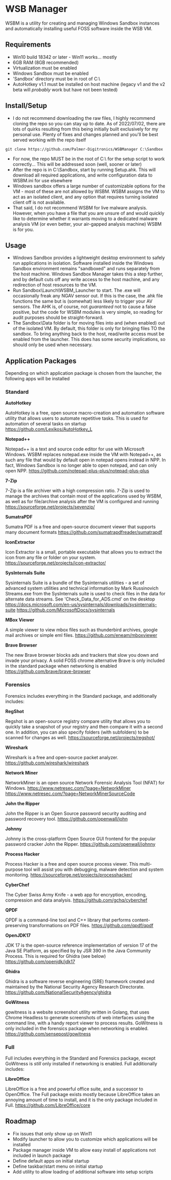 # WSB Manager
 WSBM is a utility for creating and managing Windows Sandbox instances and automatically installing useful FOSS software inside the WSB VM.
 
## Requirements
 - Win10 build 18342 or later - Win11 works... mostly
 - 6GB RAM (8GB recommended)
 - Virtualization must be enabled
 - Windows Sandbox must be enabled
 - 'Sandbox' directory must be in root of C:\
 - AutoHotkey v1.1 must be installed on host machine (legacy v1 and the v2 beta will *probably* work but have not been tested)
 
## Install/Setup
 - I do not recommend downloading the raw files, I highly recommend cloning the repo so you can stay up to date. As of 2022/07/02, there
 are lots of quirks resulting from this being initially built exclusively for my personal use. Plenty of fixes and changes planned and 
 you'll be best served working with the repo itself
 ```
 git clone https://github.com/Palmer-Digitronics/WSBManager C:\Sandbox
 ```
 - For now, the repo MUST be in the root of C:\ for the setup script to work correctly... This will be addressed soon (well, sooner or later)
 - After the repo is in C:\Sandbox, start by running Setup.ahk. This will download all required applications, and write configuration data to WSBM.ini for use elsewhere
 - Windows sandbox offers a large number of customizable options for the VM - most of these are not allowed by WSBM. WSBM assigns the VM to
 act as an isolated client, and any option that requires turning isolated client off is not available.
 - That said, I do not recommend WSBM for live malware analysis. However, when you have a file that you are unsure of and would quickly like to
 determine whether it warrants moving to a dedicated malware analysis VM (or even better, your air-gapped analysis machine) WSBM is for you.
 
 ## Usage
 - Windows Sandbox provides a lightweight desktop environment to safely run applications in isolation. Software installed inside the Windows Sandbox environment remains "sandboxed" and runs separately from the host
 machine. Windows Sandbox Manager takes this a step further, and by default cuts off any write access to the host machine, and any redirection of host resources to the VM.
  - Run Sandbox\Launch\WSBM_Launcher to start. The .exe will occasionally freak any NGAV sensor out. If this is the case, the .ahk file functions the same but is (somewhat) less likely
  to trigger your AV sensors. The AHK is, of course, not *guaranteed* not to cause a false positive, but the code for WSBM modules is very simple, so reading for audit purposes should be straight-forward.
  - The Sandbox\Data folder is for moving files into and (when enabled) out of the isolated VM. By default, this folder is only for bringing files TO the sandbox. To bring anything back to the host, read/write access
  must be enabled from the launcher. This does has some security implications, so should only be used when necessary.
 
## Application Packages
 Depending on which application package is chosen from the launcher, the following apps will be installed
 
 ### Standard
 
  **AutoHotkey**
  
  AutoHotkey is a free, open source macro-creation and automation software utility that allows users to automate repetitive tasks.
  This is used for automation of several tasks on startup
  https://github.com/Lexikos/AutoHotkey_L
  
  **Notepad++**
  
  Notepad++ is a text and source code editor for use with Microsoft Windows.
  WSBM replaces notepad.exe inside the VM with Notepad++, as such any file that would by default open in notepad opens instead in NPP. In fact, Windows Sandbox is no longer able to open notepad, and can only open NPP.
  https://github.com/notepad-plus-plus/notepad-plus-plus
  
  **7-Zip**
  
  7-Zip is a file archiver with a high compression ratio.
  7-Zip is used to manage the archives that contain most of the applications used by WSBM, as well as for file/archive analysis after the VM is configured and running
  https://sourceforge.net/projects/sevenzip/
  
  **SumatraPDF**
  
  Sumatra PDF is a free and open-source document viewer that supports many document formats 
  https://github.com/sumatrapdfreader/sumatrapdf
  
  **IconExtractor**
  
  Icon Extractor is a small, portable executable that allows you to extract the icon from any file or folder on your system.
  https://sourceforge.net/projects/icon-extractor/
  
  **SysInternals Suite**
  
  Sysinternals Suite is a bundle of the Sysinternals utilities - a set of advanced system utilities and technical information by Mark Russinovich
  Streams.exe from the SysInternals suite is used to check files in the data for alternate data streams. See 'Check_Data_for_ADS.cmd' on the desktop
  https://docs.microsoft.com/en-us/sysinternals/downloads/sysinternals-suite
  https://github.com/MicrosoftDocs/sysinternals
  
  **MBox Viewer**
  
  A simple viewer to view mbox files such as thunderbird archives, google mail archives or simple eml files.
  https://github.com/eneam/mboxviewer
  
  **Brave Browser**
  
  The new Brave browser blocks ads and trackers that slow you down and invade your privacy. A solid FOSS chrome alternative
  Brave is only included in the standard package when networking is enabled
  https://github.com/brave/brave-browser
  
 ### Forensics
  Forensics includes everything in the Standard package, and additionally includes:
  
  **RegShot**
  
  Regshot is an open-source registry compare utility that allows you to quickly take a snapshot of your registry and then compare it with a second one. In addition,  you can also specify folders (with subfolders) to be
  scanned for changes as well.
  https://sourceforge.net/projects/regshot/
  
  **Wireshark**
  
  Wireshark is a free and open-source packet analyzer.
  https://github.com/wireshark/wireshark
  
  **Network Miner**
  
  NetworkMiner is an open source Network Forensic Analysis Tool (NFAT) for Windows.
  https://www.netresec.com/?page=NetworkMiner
  https://www.netresec.com/?page=NetworkMinerSourceCode
  
  **John the Ripper**
  
  John the Ripper is an Open Source password security auditing and password recovery tool.
  https://github.com/openwall/john
  
  **Johnny**
  
  Johnny is the cross-platform Open Source GUI frontend for the popular password cracker John the Ripper.
  https://github.com/openwall/johnny
  
  **Process Hacker**
  
  Process Hacker is a free and open source process viewer. This multi-purpose tool will assist you with debugging, malware detection and system monitoring.
  https://sourceforge.net/projects/processhacker/
  
  **CyberChef**
  
  The Cyber Swiss Army Knife - a web app for encryption, encoding, compression and data analysis.
  https://github.com/gchq/cyberchef
  
  **QPDF**
  
  QPDF is a command-line tool and C++ library that performs content-preserving transformations on PDF files.
  https://github.com/qpdf/qpdf
  
  **OpenJDK17**
  
  JDK 17 is the open-source reference implementation of version 17 of the Java SE Platform, as specified by by JSR 390 in the Java Community Process.
  This is required for Ghidra (see below)
  https://github.com/openjdk/jdk17
  
  **Ghidra**
  
  Ghidra is a software reverse engineering (SRE) framework created and maintained by the National Security Agency Research Directorate.
  https://github.com/NationalSecurityAgency/ghidra
  
  **GoWitness**
  
  gowitness is a website screenshot utility written in Golang, that uses Chrome Headless to generate screenshots of web interfaces using the command line, with a handy report viewer to process results.
  GoWitness is only included in the forensics package when networking is enabled.
  https://github.com/sensepost/gowitness
 
 ### Full
  Full includes everything in the Standard and Forensics package, except GoWitness is *still* only installed if networking is enabled. Full additionally includes:
  
  **LibreOffice**
  
  LibreOffice is a free and powerful office suite, and a successor to OpenOffice.
  The Full package exists mostly because LibreOffice takes an annoying amount of time to install, and it is the only package included in Full.
  https://github.com/LibreOffice/core
  
  
 
## Roadmap
 - Fix issues that only show up on Win11
 - Modify launcher to allow you to customize which applications will be installed
 - Package manager inside VM to allow easy install of applications not included in launch package
 - Define default apps on initial startup
 - Define taskbar/start menu on initial startup
 - Add utility to allow loading of additional software into setup scripts
 
 
